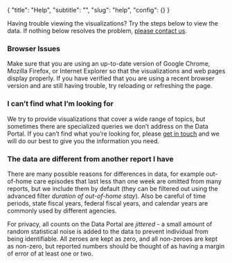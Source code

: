 {
	"title": "Help",
	"subtitle": "",
	"slug": "help",
	"config": {}
}

Having trouble viewing the visualizations? Try the steps below to view the data. If nothing below resolves the problem, [please contact us](https://www.cssat.org/#contact-us).

### Browser Issues

Make sure that you are using an up-to-date version of Google Chrome, Mozilla Firefox, or Internet Explorer so that the visualizations and web pages display properly. If you have verified that you are using a recent browser version and are still having trouble, try reloading or refreshing the page.

### I can’t find what I’m looking for

We try to provide visualizations that cover a wide range of topics, but sometimes there are specialized queries we don’t address on the Data Portal. If you can’t find what you’re looking for, please [get in touch](https://www.cssat.org/#contact-us) and we will do our best to give you the information you need.

### The data are different from another report I have

There are many possible reasons for differences in data, for example out-of-home care episodes that last less than one week are omitted from many reports, but we include them by default (they can be filtered out using the advanced filter *duration of out-of-home stay*). Also be careful of time periods, state fiscal years, federal fiscal years, and calendar years are commonly used by different agencies.

For privacy, all counts on the Data Portal are *jittered* - a small amount of random statistical noise is added to the data to prevent individual from being identifiable. All zeroes are kept as zero, and all non-zeroes are kept as non-zero, but reported numbers should be thought of as having a margin of error of at least one or two.